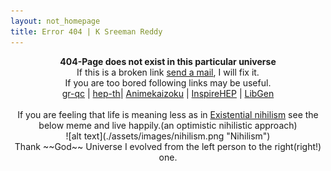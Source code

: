 ```yaml
---
layout: not_homepage
title: Error 404 | K Sreeman Reddy
---
```

<div class="container about_section">
  <div class="row">
    <div class="about_paragraph">
    <p align="center" markdown="1">
      <b>404-Page does not exist in this particular universe</b><br>
      If this is a broken link <a href="mailto:sreemanmohanreddy@gmail.com">send a mail</a>, I will fix it.<br>
      If you are too bored following links may be useful.<br>
      <a href="https://arxiv.org/list/gr-qc/new" target="_blank">gr-qc</a> |
      <a href="https://arxiv.org/list/hep-th/new" target="_blank">hep-th</a>|
      <a href="https://animekaizoku.com/" target="_blank">Animekaizoku</a> |
      <a href="https://inspirehep.net/literature?sort=mostcited&size=25&page=1&q=" target="_blank">InspireHEP</a> |
      <a href="http://libgen.is/" target="_blank">LibGen</a>
      <br><br>
      If you are feeling that life is meaning less as in <a href="https://en.wikipedia.org/wiki/Existential_nihilism" target="_blank">Existential nihilism</a> see the below meme and live happily.(an optimistic nihilistic approach)<br>
      ![alt text](./assets/images/nihilism.png "Nihilism")<br>
      Thank ~~God~~ Universe I evolved from the left person to the right(right!) one.
    </p>
</div>
  </div>
</div>
